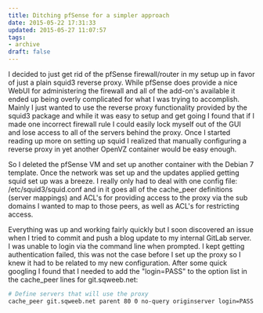 ```yaml
---
title: Ditching pfSense for a simpler approach
date: 2015-05-22 17:31:33
updated: 2015-05-27 11:07:57
tags:
- archive
draft: false
---
```


I decided to just get rid of the pfSense firewall/router in my setup up in favor of just a plain squid3 reverse proxy. While pfSense does provide a nice WebUI for administering the firewall and all of the add-on's available it ended up being overly complicated for what I was trying to accomplish. Mainly I just wanted to use the reverse proxy functionality provided by the squid3 package and while it was easy to setup and get going I found that if I made one incorrect firewall rule I could easily lock myself out of the GUI and lose access to all of the servers behind the proxy. Once I started reading up more on setting up squid I realized that manually configuring a reverse proxy in yet another OpenVZ container would be easy enough.

  So I deleted the pfSense VM and set up another container with the Debian 7 template. Once the network was set up and the updates applied getting squid set up was a breeze. I really only had to deal with one config file: /etc/squid3/squid.conf and in it goes all of the cache_peer definitions (server mappings) and ACL's for providing access to the proxy via the sub domains I wanted to map to those peers, as well as ACL's for restricting access.

  Everything was up and working fairly quickly but I soon discovered an issue when I tried to commit and push a blog update to my internal GitLab server. I was unable to login via the command line when prompted. I kept getting authentication failed, this was not the case before I set up the proxy so I knew it had to be related to my new configuration. After some quick googling I found that I needed to add the "login=PASS" to the option list in the cache_peer lines for git.sqweeb.net:

```bash
# Define servers that will use the proxy
cache_peer git.sqweeb.net parent 80 0 no-query originserver login=PASS name=git
```